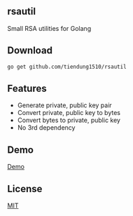 ## rsautil

Small RSA utilities for Golang

## Download

```bash
go get github.com/tiendung1510/rsautil
```

## Features

- Generate private, public key pair
- Convert private, public key to bytes
- Convert bytes to private, public key
- No 3rd dependency

## Demo

[Demo](/demo/demo.go)

## License

[MIT](LICENSE)